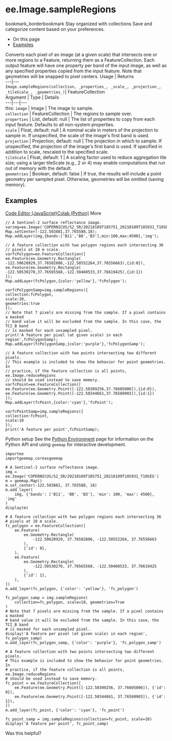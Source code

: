  
#  ee.Image.sampleRegions
bookmark_borderbookmark Stay organized with collections  Save and categorize content based on your preferences.
  * On this page
  * [Examples](https://developers.google.com/earth-engine/apidocs/ee-image-sampleregions#examples)


Converts each pixel of an image (at a given scale) that intersects one or more regions to a Feature, returning them as a FeatureCollection. Each output feature will have one property per band of the input image, as well as any specified properties copied from the input feature.
Note that geometries will be snapped to pixel centers.
Usage | Returns  
---|---  
`Image.sampleRegions(collection, _properties_, _scale_, _projection_, _tileScale_, _geometries_)`|  FeatureCollection  
Argument | Type | Details  
---|---|---  
this: `image` | Image | The image to sample.  
`collection` | FeatureCollection | The regions to sample over.  
`properties` | List, default: null | The list of properties to copy from each input feature. Defaults to all non-system properties.  
`scale` | Float, default: null | A nominal scale in meters of the projection to sample in. If unspecified, the scale of the image's first band is used.  
`projection` | Projection, default: null | The projection in which to sample. If unspecified, the projection of the image's first band is used. If specified in addition to scale, rescaled to the specified scale.  
`tileScale` | Float, default: 1 | A scaling factor used to reduce aggregation tile size; using a larger tileScale (e.g., 2 or 4) may enable computations that run out of memory with the default.  
`geometries` | Boolean, default: false | If true, the results will include a point geometry per sampled pixel. Otherwise, geometries will be omitted (saving memory).  
## Examples
[Code Editor (JavaScript)](https://developers.google.com/earth-engine/apidocs/ee-image-sampleregions#code-editor-javascript-sample)[Colab (Python)](https://developers.google.com/earth-engine/apidocs/ee-image-sampleregions#colab-python-sample) More
```
// A Sentinel-2 surface reflectance image.
varimg=ee.Image('COPERNICUS/S2_SR/20210109T185751_20210109T185931_T10SEG');
Map.setCenter(-122.503881,37.765588,18);
Map.addLayer(img,{bands:['B11','B8','B3'],min:100,max:4500},'img');

// A feature collection with two polygon regions each intersecting 36
// pixels at 10 m scale.
varfcPolygon=ee.FeatureCollection([
ee.Feature(ee.Geometry.Rectangle(
-122.50620929,37.76502806,-122.50552264,37.76556663),{id:0}),
ee.Feature(ee.Geometry.Rectangle(
-122.50530270,37.76565568,-122.50460533,37.76619425),{id:1})
]);
Map.addLayer(fcPolygon,{color:'yellow'},'fcPolygon');

varfcPolygonSamp=img.sampleRegions({
collection:fcPolygon,
scale:10,
geometries:true
});
// Note that 7 pixels are missing from the sample. If a pixel contains a masked
// band value it will be excluded from the sample. In this case, the TCI_B band
// is masked for each unsampled pixel.
print('A feature per pixel (at given scale) in each region',fcPolygonSamp);
Map.addLayer(fcPolygonSamp,{color:'purple'},'fcPolygonSamp');

// A feature collection with two points intersecting two different pixels.
// This example is included to show the behavior for point geometries. In
// practice, if the feature collection is all points, ee.Image.reduceRegions
// should be used instead to save memory.
varfcPoint=ee.FeatureCollection([
ee.Feature(ee.Geometry.Point([-122.50309256,37.76605006]),{id:0}),
ee.Feature(ee.Geometry.Point([-122.50344661,37.76560903]),{id:1})
]);
Map.addLayer(fcPoint,{color:'cyan'},'fcPoint');

varfcPointSamp=img.sampleRegions({
collection:fcPoint,
scale:10
});
print('A feature per point',fcPointSamp);
```
Python setup
See the [ Python Environment](https://developers.google.com/earth-engine/guides/python_install) page for information on the Python API and using `geemap` for interactive development.
```
importee
importgeemap.coreasgeemap
```
```
# A Sentinel-2 surface reflectance image.
img = ee.Image('COPERNICUS/S2_SR/20210109T185751_20210109T185931_T10SEG')
m = geemap.Map()
m.set_center(-122.503881, 37.765588, 18)
m.add_layer(
    img, {'bands': ['B11', 'B8', 'B3'], 'min': 100, 'max': 4500}, 'img'
)
display(m)

# A feature collection with two polygon regions each intersecting 36
# pixels at 10 m scale.
fc_polygon = ee.FeatureCollection([
    ee.Feature(
        ee.Geometry.Rectangle(
            -122.50620929, 37.76502806, -122.50552264, 37.76556663
        ),
        {'id': 0},
    ),
    ee.Feature(
        ee.Geometry.Rectangle(
            -122.50530270, 37.76565568, -122.50460533, 37.76619425
        ),
        {'id': 1},
    ),
])
m.add_layer(fc_polygon, {'color': 'yellow'}, 'fc_polygon')

fc_polygon_samp = img.sampleRegions(
    collection=fc_polygon, scale=10, geometries=True
)
# Note that 7 pixels are missing from the sample. If a pixel contains a masked
# band value it will be excluded from the sample. In this case, the TCI_B band
# is masked for each unsampled pixel.
display('A feature per pixel (at given scale) in each region', fc_polygon_samp)
m.add_layer(fc_polygon_samp, {'color': 'purple'}, 'fc_polygon_samp')

# A feature collection with two points intersecting two different pixels.
# This example is included to show the behavior for point geometries. In
# practice, if the feature collection is all points, ee.Image.reduceRegions
# should be used instead to save memory.
fc_point = ee.FeatureCollection([
    ee.Feature(ee.Geometry.Point([-122.50309256, 37.76605006]), {'id': 0}),
    ee.Feature(ee.Geometry.Point([-122.50344661, 37.76560903]), {'id': 1}),
])
m.add_layer(fc_point, {'color': 'cyan'}, 'fc_point')

fc_point_samp = img.sampleRegions(collection=fc_point, scale=10)
display('A feature per point', fc_point_samp)
```

Was this helpful?
